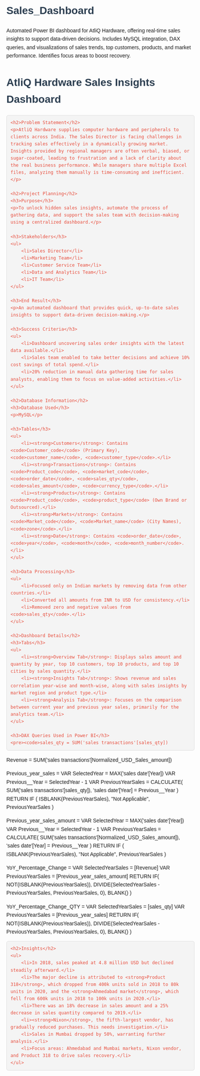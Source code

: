 # Sales_Dashboard
Automated Power BI dashboard for AtliQ Hardware, offering real-time sales insights to support data-driven decisions. Includes MySQL integration, DAX queries, and visualizations of sales trends, top customers, products, and market performance. Identifies focus areas to boost recovery.
<!DOCTYPE html>
<html lang="en">
<head>
    <meta charset="UTF-8">
    <meta name="viewport" content="width=device-width, initial-scale=1.0">
    <title>AtliQ Hardware Sales Insights Dashboard</title>
    <style>
        body {
            font-family: Arial, sans-serif;
            line-height: 1.6;
            margin: 20px;
        }
        h1, h2, h3 {
            color: #2c3e50;
        }
        pre {
            background-color: #f4f4f4;
            padding: 10px;
            border: 1px solid #ddd;
            border-radius: 5px;
            overflow-x: auto;
        }
        code {
            font-family: Consolas, monospace;
            color: #e74c3c;
        }
        ul {
            margin: 10px 0;
            padding-left: 20px;
        }
    </style>
</head>
<body>
    <h1>AtliQ Hardware Sales Insights Dashboard</h1>

    <h2>Problem Statement</h2>
    <p>AtliQ Hardware supplies computer hardware and peripherals to clients across India. The Sales Director is facing challenges in tracking sales effectively in a dynamically growing market. Insights provided by regional managers are often verbal, biased, or sugar-coated, leading to frustration and a lack of clarity about the real business performance. While managers share multiple Excel files, analyzing them manually is time-consuming and inefficient.</p>

    <h2>Project Planning</h2>
    <h3>Purpose</h3>
    <p>To unlock hidden sales insights, automate the process of gathering data, and support the sales team with decision-making using a centralized dashboard.</p>

    <h3>Stakeholders</h3>
    <ul>
        <li>Sales Director</li>
        <li>Marketing Team</li>
        <li>Customer Service Team</li>
        <li>Data and Analytics Team</li>
        <li>IT Team</li>
    </ul>

    <h3>End Result</h3>
    <p>An automated dashboard that provides quick, up-to-date sales insights to support data-driven decision-making.</p>

    <h3>Success Criteria</h3>
    <ul>
        <li>Dashboard uncovering sales order insights with the latest data available.</li>
        <li>Sales team enabled to take better decisions and achieve 10% cost savings of total spend.</li>
        <li>20% reduction in manual data gathering time for sales analysts, enabling them to focus on value-added activities.</li>
    </ul>

    <h2>Database Information</h2>
    <h3>Database Used</h3>
    <p>MySQL</p>

    <h3>Tables</h3>
    <ul>
        <li><strong>Customers</strong>: Contains <code>Customer_code</code> (Primary Key), <code>customer_name</code>, <code>customer_type</code>.</li>
        <li><strong>Transactions</strong>: Contains <code>Product_code</code>, <code>market_code</code>, <code>order_date</code>, <code>sales_qty</code>, <code>sales_amount</code>, <code>currency_type</code>.</li>
        <li><strong>Products</strong>: Contains <code>Product_code</code>, <code>product_type</code> (Own Brand or Outsourced).</li>
        <li><strong>Markets</strong>: Contains <code>Market_code</code>, <code>Market_name</code> (City Names), <code>zone</code>.</li>
        <li><strong>Date</strong>: Contains <code>order_date</code>, <code>year</code>, <code>month</code>, <code>month_number</code>.</li>
    </ul>

    <h3>Data Processing</h3>
    <ul>
        <li>Focused only on Indian markets by removing data from other countries.</li>
        <li>Converted all amounts from INR to USD for consistency.</li>
        <li>Removed zero and negative values from <code>sales_qty</code>.</li>
    </ul>

    <h2>Dashboard Details</h2>
    <h3>Tabs</h3>
    <ul>
        <li><strong>Overview Tab</strong>: Displays sales amount and quantity by year, top 10 customers, top 10 products, and top 10 cities by sales quantity.</li>
        <li><strong>Insights Tab</strong>: Shows revenue and sales correlation year-wise and month-wise, along with sales insights by market region and product type.</li>
        <li><strong>Analysis Tab</strong>: Focuses on the comparison between current year and previous year sales, primarily for the analytics team.</li>
    </ul>

    <h3>DAX Queries Used in Power BI</h3>
    <pre><code>sales_qty = SUM('sales transactions'[sales_qty])
Revenue = SUM('sales transactions'[Normalized_USD_Sales_amount])

Previous_year_sales = 
VAR SelectedYear = MAX('sales date'[Year]) 
VAR Previous__Year = SelectedYear - 1 
VAR PreviousYearSales =
    CALCULATE(
        SUM('sales transactions'[sales_qty]),
        'sales date'[Year] = Previous__Year
    )
RETURN
    IF (
        ISBLANK(PreviousYearSales), 
        "Not Applicable", 
        PreviousYearSales
    )

Previous_year_sales_amount = 
VAR SelectedYear = MAX('sales date'[Year]) 
VAR Previous__Year = SelectedYear - 1 
VAR PreviousYearSales =
    CALCULATE(
        SUM('sales transactions'[Normalized_USD_Sales_amount]),
        'sales date'[Year] = Previous__Year
    )
RETURN
    IF (
        ISBLANK(PreviousYearSales), 
        "Not Applicable", 
        PreviousYearSales
    )

YoY_Percentage_Change = 
VAR SelectedYearSales = [Revenue]
VAR PreviousYearSales = [Previous_year_sales_amount]
RETURN
    IF(
        NOT(ISBLANK(PreviousYearSales)), 
        DIVIDE(SelectedYearSales - PreviousYearSales, PreviousYearSales, 0), 
        BLANK()
    )

YoY_Percentage_Change_QTY = 
VAR SelectedYearSales = [sales_qty]
VAR PreviousYearSales = [Previous_year_sales]
RETURN
    IF(
        NOT(ISBLANK(PreviousYearSales)), 
        DIVIDE(SelectedYearSales - PreviousYearSales, PreviousYearSales, 0), 
        BLANK()
    )
</code></pre>

    <h2>Insights</h2>
    <ul>
        <li>In 2018, sales peaked at 4.8 million USD but declined steadily afterward.</li>
        <li>The major decline is attributed to <strong>Product 318</strong>, which dropped from 400k units sold in 2018 to 80k units in 2020, and the <strong>Ahmedabad market</strong>, which fell from 600k units in 2018 to 100k units in 2020.</li>
        <li>There was an 18% decrease in sales amount and a 25% decrease in sales quantity compared to 2019.</li>
        <li><strong>Nixon</strong>, the fifth-largest vendor, has gradually reduced purchases. This needs investigation.</li>
        <li>Sales in Mumbai dropped by 50%, warranting further analysis.</li>
        <li>Focus areas: Ahmedabad and Mumbai markets, Nixon vendor, and Product 318 to drive sales recovery.</li>
    </ul>
</body>
</html>

